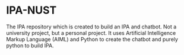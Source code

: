 # IPA-NUST
The IPA repository which is created to build an IPA and chatbot. 
Not a university project, but a personal project. It uses Artificial Intelligence Markup Language (AIML) and Python to create the chatbot and purely python to build IPA. 
